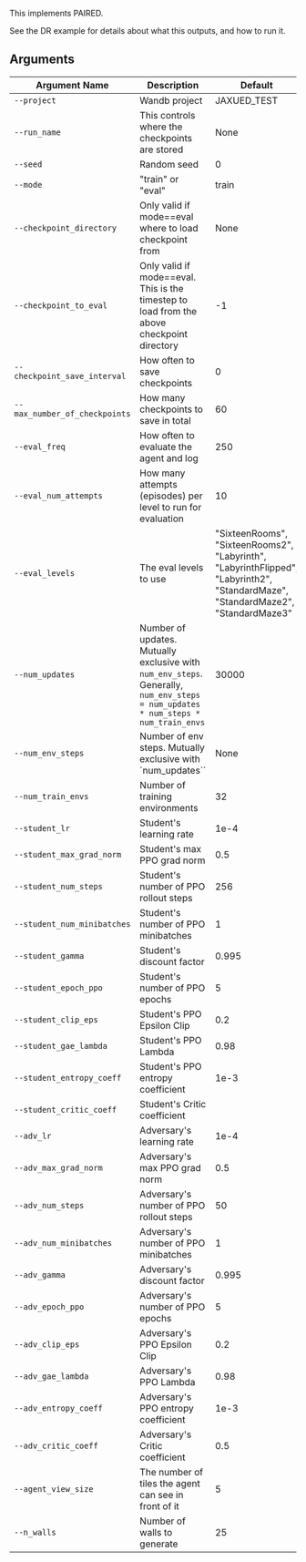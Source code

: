 This implements PAIRED.

See the DR example for details about what this outputs, and how to run it.

## Arguments

Argument Name  | Description | Default
-------------                   | ------------- | -------------
`--project`                     | Wandb project                                                                                                                              | JAXUED_TEST
`--run_name`                    | This controls where the checkpoints are stored                                                                                                                                | None
`--seed`                        | Random seed                                                                                                                                | 0
`--mode`                        | "train" or "eval"                                                                                                                          | train
`--checkpoint_directory`        | Only valid if mode==eval where to load checkpoint from                                                                                     | None
`--checkpoint_to_eval`          | Only valid if mode==eval. This is the timestep to load from the above checkpoint directory                                                 | -1
`--checkpoint_save_interval`    | How often to save checkpoints                                                                                                              | 0
`--max_number_of_checkpoints`   | How many checkpoints to save in total                                                                                                      | 60
`--eval_freq`                   | How often to evaluate the agent and log                                                                                                    | 250
`--eval_num_attempts`           | How many attempts (episodes) per level to run for evaluation                                                                               | 10
`--eval_levels`                 | The eval levels to use                                                                                                                     | "SixteenRooms", "SixteenRooms2", "Labyrinth", "LabyrinthFlipped", "Labyrinth2", "StandardMaze", "StandardMaze2", "StandardMaze3"
`--num_updates`                 | Number of updates. Mutually exclusive with `num_env_steps`. Generally, `num_env_steps = num_updates * num_steps * num_train_envs`          | 30000
`--num_env_steps`               | Number of env steps. Mutually exclusive with `num_updates``                                                                                | None
`--num_train_envs`              | Number of training environments                                                                                                            | 32
`--student_lr`                          | Student's learning rate                                                                                                                  | 1e-4
`--student_max_grad_norm`               | Student's max PPO grad norm                                                                                                              | 0.5
`--student_num_steps`                   | Student's number of PPO rollout steps                                                                                                                | 256
`--student_num_minibatches`             | Student's number of PPO minibatches                                                                                                                  | 1
`--student_gamma`                       | Student's discount factor                                                                                                                            | 0.995
`--student_epoch_ppo`                   | Student's number of PPO epochs                                                                                                                       | 5
`--student_clip_eps`                    | Student's PPO Epsilon Clip                                                                                                                           | 0.2
`--student_gae_lambda`                  | Student's PPO Lambda                                                                                                                                 | 0.98
`--student_entropy_coeff`               | Student's PPO entropy coefficient                                                                                                                    | 1e-3
`--student_critic_coeff`                | Student's Critic coefficient  
`--adv_lr`                              | Adversary's learning rate                                                                                                                  | 1e-4
`--adv_max_grad_norm`                   | Adversary's max PPO grad norm                                                                                                              | 0.5
`--adv_num_steps`                       | Adversary's number of PPO rollout steps                                                                                                    | 50
`--adv_num_minibatches`                 | Adversary's number of PPO minibatches                                                                                                      | 1
`--adv_gamma`                           | Adversary's discount factor                                                                                                                | 0.995
`--adv_epoch_ppo`                       | Adversary's number of PPO epochs                                                                                                           | 5
`--adv_clip_eps`                        | Adversary's PPO Epsilon Clip                                                                                                               | 0.2
`--adv_gae_lambda`                      | Adversary's PPO Lambda                                                                                                                     | 0.98
`--adv_entropy_coeff`                   | Adversary's PPO entropy coefficient                                                                                                        | 1e-3
`--adv_critic_coeff`                    | Adversary's Critic coefficient                                                                                                             | 0.5
`--agent_view_size`             | The number of tiles the agent can see in front of it                                                                                       | 5
`--n_walls`                     | Number of walls to generate                                                                                                                | 25
